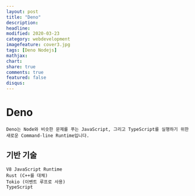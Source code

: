 ```yaml
---
layout: post
title: "Deno"
description: 
headline: 
modified: 2020-03-23
category: webdevelopment
imagefeature: cover3.jpg
tags: [Deno Nodejs]
mathjax: 
chart: 
share: true
comments: true
featured: false
disqus:
---
```

# Deno
    Deno는 Node와 비슷한 문제를 푸는 JavaScript, 그리고 TypeScript를 실행하기 위한 
    새로운 Command-line Runtime입니다.

## 기반 기술

    V8 JavaScript Runtime
    Rust (C++를 대체)
    Tokio (이벤트 루프로 사용)
    TypeScript

